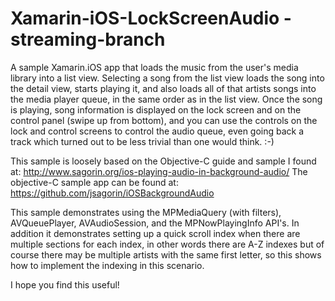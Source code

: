Xamarin-iOS-LockScreenAudio - streaming-branch
===========================

A sample Xamarin.iOS app that loads the music from the user's media library into a list view. Selecting a song from the list view loads the song into the detail view, starts playing it, and also loads all of that artists songs into the media player queue, in the same order as in the list view. Once the song is playing, song information is displayed on the lock screen and on the control panel (swipe up from bottom), and you can use the controls on the lock and control screens to control the audio queue, even going back a track which turned out to be less trivial than one would think. :-) 

This sample is loosely based on the Objective-C guide and sample I found at:
http://www.sagorin.org/ios-playing-audio-in-background-audio/
The objective-C sample app can be found at:
https://github.com/jsagorin/iOSBackgroundAudio

This sample demonstrates using the MPMediaQuery (with filters), AVQueuePlayer, AVAudioSession, and the MPNowPlayingInfo API's. In addition it demonstrates setting up a quick scroll index when there are multiple sections for each index, in other words there are A-Z indexes but of course there may be multiple artists with the same first letter, so this shows how to implement the indexing in this scenario.

I hope you find this useful!
